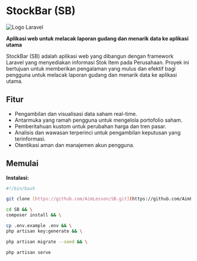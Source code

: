 # StockBar (SB)

![Logo Laravel](https://raw.githubusercontent.com/laravel/art/master/logo-lockup/5%20SVG/2%20CMYK/1%20Full%20Color/laravel-logolockup-cmyk-red.svg)

**Aplikasi web untuk melacak laporan gudang dan menarik data ke aplikasi utama**

StockBar (SB) adalah aplikasi web yang dibangun dengan framework Laravel yang menyediakan informasi Stok Item pada Perusahaan. Proyek ini bertujuan untuk memberikan pengalaman yang mulus dan efektif bagi pengguna untuk melacak laporan gudang dan menarik data ke aplikasi utama.

## Fitur

* Pengambilan dan visualisasi data saham real-time.
* Antarmuka yang ramah pengguna untuk mengelola portofolio saham.
* Pemberitahuan kustom untuk perubahan harga dan tren pasar.
* Analisis dan wawasan terperinci untuk pengambilan keputusan yang terinformasi.
* Otentikasi aman dan manajemen akun pengguna.

## Memulai

**Instalasi:**

```bash
#!/bin/bash

git clone [https://github.com/AimLesson/SB.git](https://github.com/AimLesson/SB.git) && \

cd SB && \
composer install && \

cp .env.example .env && \
php artisan key:generate && \

php artisan migrate --seed && \

php artisan serve
